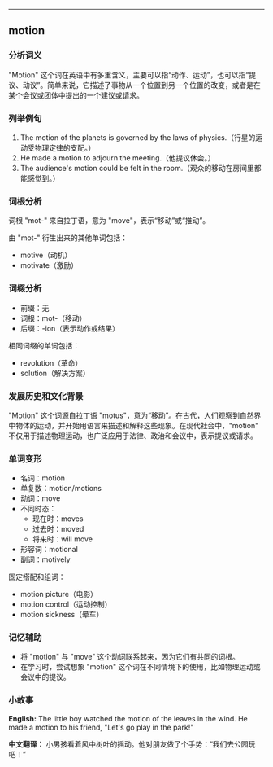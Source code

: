 
---------------
## motion
### 分析词义
"Motion" 这个词在英语中有多重含义，主要可以指“动作、运动”，也可以指“提议、动议”。简单来说，它描述了事物从一个位置到另一个位置的改变，或者是在某个会议或团体中提出的一个建议或请求。

### 列举例句
1. The motion of the planets is governed by the laws of physics.（行星的运动受物理定律的支配。）
2. He made a motion to adjourn the meeting.（他提议休会。）
3. The audience's motion could be felt in the room.（观众的移动在房间里都能感觉到。）

### 词根分析
词根 "mot-" 来自拉丁语，意为 "move"，表示“移动”或“推动”。

由 "mot-" 衍生出来的其他单词包括：
- motive（动机）
- motivate（激励）

### 词缀分析
- 前缀：无
- 词根：mot-（移动）
- 后缀：-ion（表示动作或结果）

相同词缀的单词包括：
- revolution（革命）
- solution（解决方案）

### 发展历史和文化背景
"Motion" 这个词源自拉丁语 "motus"，意为“移动”。在古代，人们观察到自然界中物体的运动，并开始用语言来描述和解释这些现象。在现代社会中，"motion" 不仅用于描述物理运动，也广泛应用于法律、政治和会议中，表示提议或请求。

### 单词变形
- 名词：motion
- 单复数：motion/motions
- 动词：move
- 不同时态：
  - 现在时：moves
  - 过去时：moved
  - 将来时：will move
- 形容词：motional
- 副词：motively

固定搭配和组词：
- motion picture（电影）
- motion control（运动控制）
- motion sickness（晕车）

### 记忆辅助
- 将 "motion" 与 "move" 这个动词联系起来，因为它们有共同的词根。
- 在学习时，尝试想象 "motion" 这个词在不同情境下的使用，比如物理运动或会议中的提议。

### 小故事
**English:**
The little boy watched the motion of the leaves in the wind. He made a motion to his friend, "Let's go play in the park!"

**中文翻译：**
小男孩看着风中树叶的摇动。他对朋友做了个手势：“我们去公园玩吧！”

